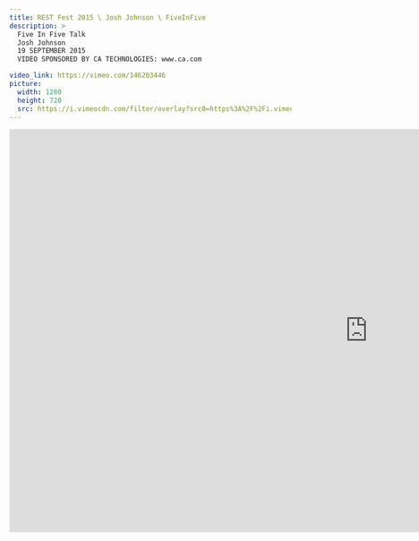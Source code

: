 ```yaml
---
title: REST Fest 2015 \ Josh Johnson \ FiveInFive
description: >
  Five In Five Talk
  Josh Johnson
  19 SEPTEMBER 2015
  VIDEO SPONSORED BY CA TECHNOLOGIES: www.ca.com

video_link: https://vimeo.com/146203446
picture:
  width: 1280
  height: 720
  src: https://i.vimeocdn.com/filter/overlay?src0=https%3A%2F%2Fi.vimeocdn.com%2Fvideo%2F544598639_1280x720.jpg&src1=http%3A%2F%2Ff.vimeocdn.com%2Fp%2Fimages%2Fcrawler_play.png
---
```

<iframe src="https://player.vimeo.com/video/146203446?title=0&byline=0&portrait=0&badge=0&autopause=0&player_id=0" width="1280" height="720" frameborder="0" title="REST Fest 2015 \ Josh Johnson \ FiveInFive" webkitallowfullscreen mozallowfullscreen allowfullscreen></iframe>
